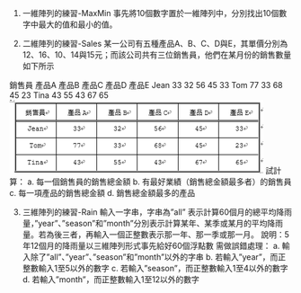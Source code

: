 1.	一維陣列的練習-MaxMin
事先將10個數字置於一維陣列中，分別找出10個數字中最大的值和最小的值。

2.	二維陣列的練習-Sales
某一公司有五種產品A、B、C、D與E，其單價分別為12、16、10、14與15元；而該公司共有三位銷售員，他們在某月份的銷售數量如下所示

銷售員	產品A	產品B	產品C	產品D	產品E
Jean	33	32	56	45	33
Tom	77	33	68	45	23
Tina	43	55	43	67	65
![img.png](img.png)
試計算：
a.	每一個銷售員的銷售總金額
b.	有最好業績（銷售總金額最多者）的銷售員
c.	每一項產品的銷售總金額
d.	銷售總金額最多的產品

3.	三維陣列的練習-Rain
輸入一字串，字串為”all” 表示計算60個月的總平均降雨量，”year”、”season”和”month”分別表示計算某年、某季或某月的平均降雨量。若為後三者，再輸入一個正整數表示那一年、那一季或那一月。
說明：5年12個月的降雨量以三維陣列形式事先給好60個浮點數
需做誤錯處理：
a.	輸入除了”all”、”year”、”season”和”month”以外的字串
b.	若輸入”year”，而正整數輸入1至5以外的數字
c.	若輸入”season”，而正整數輸入1至4以外的數字
d.	若輸入”month”，而正整數輸入1至12以外的數字

